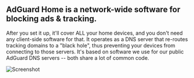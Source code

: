 ## AdGuard Home is a network-wide software for blocking ads & tracking.

After you set it up, it'll cover ALL your home devices, and you don't need any client-side software for that.
It operates as a DNS server that re-routes tracking domains to a "black hole", thus preventing your devices from connecting to those servers. It's based on software we use for our public AdGuard DNS servers -- both share a lot of common code.

![Screenshot](https://cdn.adguard.com/public/Adguard/Common/adguard_home.gif)